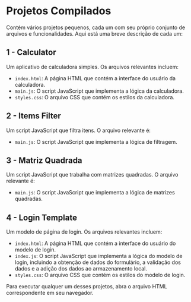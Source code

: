 # Projetos Compilados

Contém vários projetos pequenos, cada um com seu próprio conjunto de arquivos e funcionalidades. Aqui está uma breve descrição de cada um:

## 1 - Calculator

Um aplicativo de calculadora simples. Os arquivos relevantes incluem:

- `index.html`: A página HTML que contém a interface do usuário da calculadora.
- `main.js`: O script JavaScript que implementa a lógica da calculadora.
- `styles.css`: O arquivo CSS que contém os estilos da calculadora.

## 2 - Items Filter

Um script JavaScript que filtra itens. O arquivo relevante é:

- `main.js`: O script JavaScript que implementa a lógica de filtragem.

## 3 - Matriz Quadrada

Um script JavaScript que trabalha com matrizes quadradas. O arquivo relevante é:

- `main.js`: O script JavaScript que implementa a lógica de matrizes quadradas.

## 4 - Login Template

Um modelo de página de login. Os arquivos relevantes incluem:

- `index.html`: A página HTML que contém a interface do usuário do modelo de login.
- `index.js`: O script JavaScript que implementa a lógica do modelo de login, incluindo a obtenção de dados do formulário, a validação dos dados e a adição dos dados ao armazenamento local.
- `styles.css`: O arquivo CSS que contém os estilos do modelo de login.

Para executar qualquer um desses projetos, abra o arquivo HTML correspondente em seu navegador.

